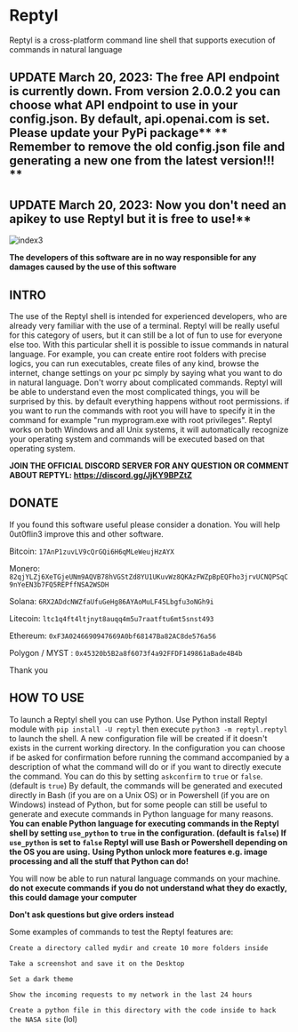 # Reptyl
Reptyl is a cross-platform command line shell that supports execution of commands in natural language 

## UPDATE March 20, 2023: The free API endpoint is currently down. From version 2.0.0.2 you can choose what API endpoint to use in your config.json. By default, api.openai.com is set. Please update your PyPi package** ** Remember to remove the old config.json file and generating a new one from the latest version!!! **

## UPDATE March 20, 2023: Now you don't need an apikey to use Reptyl but it is free to use!**

![index3](https://user-images.githubusercontent.com/114559605/221433243-8ca74d72-b173-47c2-ba70-6827eb516b1f.png)

**The developers of this software are in no way responsible for any damages caused by the use of this software**

## INTRO

The use of the Reptyl shell is intended for experienced developers, who are already very familiar with the use of a terminal. Reptyl will be really useful for this category of users, but it can still be a lot of fun to use for everyone else too. With this particular shell it is possible to issue commands in natural language. For example, you can create entire root folders with precise logics, you can run executables, create files of any kind, browse the internet, change settings on your pc simply by saying what you want to do in natural language. Don't worry about complicated commands. Reptyl will be able to understand even the most complicated things, you will be surprised by this. by default everything happens without root permissions. if you want to run the commands with root you will have to specify it in the command for example "run myprogram.exe with root privileges". Reptyl works on both Windows and all Unix systems, it will automatically recognize your operating system and commands will be executed based on that operating system.

**JOIN THE OFFICIAL DISCORD SERVER FOR ANY QUESTION OR COMMENT ABOUT REPTYL: https://discord.gg/JjKY9BPZtZ**

## DONATE 

If you found this software useful please consider a donation.
You will help 0ut0flin3 improve this and other software.

Bitcoin:  `17AnP1zuvLV9cQrGQi6H6qMLeWeujHzAYX`

Monero: `82qjYLZj6XeTGjeUNm9AQVB78hVGStZd8YU1UKuvWz8QKAzFWZpBpEQFho3jrvUCNQPSqC9nYeEN3b7FQ5REPffNSA2WSDH`

Solana: `6RX2ADdcNWZfaUfuGeHg86AYAoMuLF45Lbgfu3oNGh9i`

Litecoin: `ltc1q4ft4ltjnyt8auqq4m5u7raatftu6mt5snst493`

Ethereum: `0xF3A0246690947669A0bf68147Ba82AC8de576a56`

Polygon / MYST : `0x45320b5B2a8f6073f4a92FFDF149861aBade4B4b`

Thank you

## HOW TO USE

To launch a Reptyl shell you can use Python. Use Python install Reptyl module with `pip install -U reptyl` then execute `python3 -m reptyl.reptyl` to launch the shell. A new configuration file  will be created if it doesn't exists in the current working directory. In the configuration you can choose if be asked for confirmation before running the command accompanied by a description of what the command will do or if you want to directly execute the command. You can do this by setting `askconfirm` to `true` or `false`. (default is `true`)
By default, the commands will be generated and executed directly in Bash (if you are on a Unix OS) or in Powershell (if you are on Windows) instead of Python, but for some people can still be useful to generate and execute commands in Python language for many reasons. **You can enable Python language for executing commands in the Reptyl shell by setting `use_python` to `true` in the configuration. (default is `false`) If `use_python` is set to `false` Reptyl will use Bash or Powershell depending on the OS you are using.**
**Using Python unlock more features e.g. image processing and all the stuff that Python can do!**

You will now be able to run natural language commands on your machine. 
**do not execute commands if you do not understand what they do exactly, this could damage your computer**

**Don't ask questions but give orders instead**

Some examples of commands to test the Reptyl features are:


`Create a directory called mydir and create 10 more folders inside`

`Take a screenshot and save it on the Desktop`

`Set a dark theme`

`Show the incoming requests to my network in the last 24 hours`

`Create a python file in this directory with the code inside to hack the NASA site` (lol)

